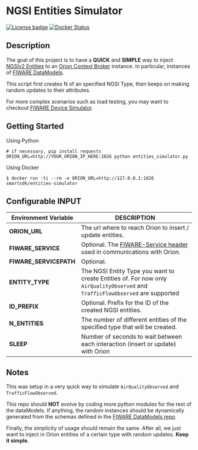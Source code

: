 # NGSI Entities Simulator

[![License badge](https://img.shields.io/badge/license-Apache-blue.svg)](https://opensource.org/licenses/Apache-2.0)
[![Docker Status](https://img.shields.io/docker/pulls/smartsdk/entities-simulator.svg)](https://hub.docker.com/r/smartsdk/entities-simulator/)

## Description

The goal of this project is to have a **QUICK** and **SIMPLE** way to inject [NGSIv2 Entities](https://orioncontextbroker.docs.apiary.io/#introduction/specification/terminology) to an [Orion Context Broker](http://fiware-orion.readthedocs.io/en/latest/index.html) instance. In particular, instances of [FIWARE DataModels](https://github.com/Fiware/dataModels).

This script first creates N of an specified NGSI Type, then keeps on making random updates to their attributes.

For more complex scenarios such as load testing, you may want to checkout [FIWARE Device Simulator](https://fiware-device-simulator.readthedocs.io).

## Getting Started

Using Python

```
# if necessary, pip install requests
ORION_URL=http://YOUR_ORION_IP_HERE:1026 python entities_simulator.py
```

Using Docker

```
$ docker run -ti --rm -e ORION_URL=http://127.0.0.1:1026 smartsdk/entities-simulator
```

## Configurable INPUT


| Environment Variable | DESCRIPTION |
| -------------------- | ----------- |
| **ORION_URL** | The url where to reach Orion to insert / update entities. |
| **FIWARE_SERVICE** | Optional. The [FIWARE-Service header](http://fiware-orion.readthedocs.io/en/latest/user/multitenancy/index.html) used in communications with Orion.|
| **FIWARE_SERVICEPATH** | Optional. |
| **ENTITY_TYPE** | The NGSI Entity Type you want to create Entities of. For now only `AirQualityObserved` and `TrafficFlowObserved` are supported |
| **ID_PREFIX** | Optional. Prefix for the ID of the created NGSI entities. |
| **N_ENTITIES** | The number of different entities of the specified type that will be created. |
| **SLEEP** | Number of seconds to wait between each interaction (insert or update) with Orion |

## Notes

This was setup in a very quick way to simulate `AirQualityObserved` and
`TrafficFlowObserved`.

This repo should **NOT** evolve by coding more python modules for the rest
of the dataModels. If anything, the random instances should be dynamically
generated from the schemas defined in the [FIWARE DataModels repo](https://github.com/Fiware/dataModels).

Finally, the simplicity of usage should remain the same. After all, we just
want to inject in Orion entities of a certain type with random updates. **Keep it simple**.
